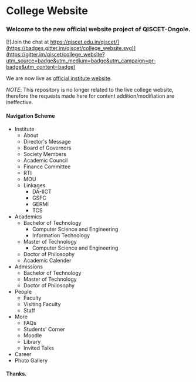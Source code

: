 # College Website
### Welcome to the new official website project of QISCET-Ongole. 

[![Join the chat at https://qiscet.edu.in/qiscet/](https://badges.gitter.im/qiscet/college_website.svg)](https://gitter.im/qiscet/college_website?utm_source=badge&utm_medium=badge&utm_campaign=pr-badge&utm_content=badge)

We are now live as [official institute website](http://qiscet.edu.in/).

*NOTE*: This repository is no longer related to the live college website, therefore the requests made here for content addition/modifiation are ineffective.


#### Navigation Scheme
* Institute
    * About
    * Director's Message
    * Board of Governors
    * Society Members
    * Academic Council
    * Finance Committee
    * RTI
    * MOU
    * Linkages
        * DA-IICT
        * GSFC
        * GERMI
        * TCS
* Academics
    * Bachelor of Technology
        * Computer Science and Engineering
        * Information Technology
    * Master of Technology
        * Computer Science and Engineering
    * Doctor of Philosophy
    * Academic Calender
* Admissions
    * Bachelor of Technology
    * Master of Technology
    * Doctor of Philosophy
* People
    * Faculty
    * Visiting Faculty
    * Staff
* More
    * FAQs
    * Students' Corner
    * Moodle
    * Library
    * Invited Talks
* Career
* Photo Gallery

#### Thanks.